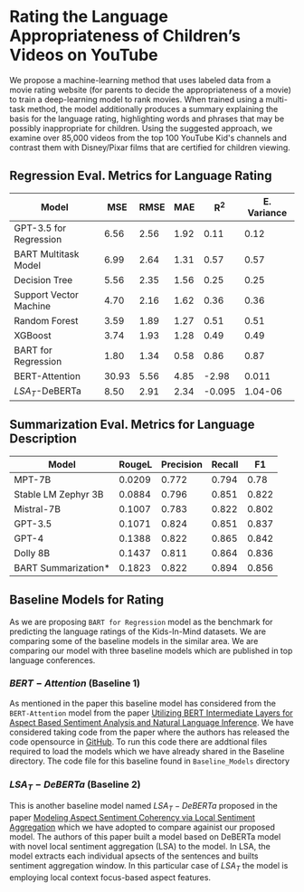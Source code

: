 # Rating the Language Appropriateness of Children’s Videos on YouTube
We propose a machine-learning method that uses labeled data from a movie rating website (for parents to decide the appropriateness of a movie) to train a deep-learning model to rank movies. When trained using a multi-task method, the model additionally produces a summary explaining the basis for the language rating, highlighting words and phrases that may be possibly inappropriate for children. Using the suggested approach, we examine over 85,000 videos from the top 100 YouTube Kid's channels and contrast them with Disney/Pixar films that are certified for children viewing.  
## Regression Eval. Metrics for Language Rating 
| Model | MSE | RMSE | MAE | R<sup>2</sup> | E. Variance|
|----------|----------|----------|----------|----------|----------|
| GPT-3.5 for Regression | 6.56 | 2.56 | 1.92 | 0.11 | 0.12 |
| BART Multitask Model    | 6.99    | 2.64    | 1.31    | 0.57    | 0.57    |
| Decision Tree    | 5.56    | 2.35    | 1.56    | 0.25    | 0.25    |
| Support Vector Machine    | 4.70    | 2.16    | 1.62    | 0.36   | 0.36    |
| Random Forest    | 3.59    | 1.89    | 1.27    | 0.51    | 0.51   |
| XGBoost   | 3.74    | 1.93   | 1.28   | 0.49    | 0.49    |
| BART for Regression    | 1.80   | 1.34    | 0.58    | 0.86    | 0.87   |
| BERT-Attention | 30.93 | 5.56 | 4.85 | -2.98 | 0.011 |
| $LSA_T$-DeBERTa | 8.50 | 2.91 | 2.34 | -0.095 | 1.04-06 |


## Summarization Eval. Metrics for Language Description
| Model             | RougeL | Precision | Recall | F1    |
|-------------------|--------|-----------|--------|-------|
| MPT-7B            | 0.0209 | 0.772     | 0.794  | 0.78  |
|Stable LM Zephyr 3B| 0.0884 | 0.796     | 0.851  | 0.822 |
| Mistral-7B        | 0.1007 | 0.783     | 0.822  | 0.802 |
| GPT-3.5           | 0.1071 | 0.824     | 0.851  | 0.837 |
| GPT-4             | 0.1388 | 0.822     | 0.865  | 0.842 |
| Dolly 8B          | 0.1437 | 0.811     | 0.864  | 0.836 |
| BART Summarization*| 0.1823 | 0.822 | 0.894 | 0.856 |




## Baseline Models for Rating

As we are proposing `BART for Regression` model as the benchmark for predicting the language ratings of the Kids-In-Mind datasets. We are comparing some of the baseline models in the similar area. We are comparing our model with three baseline models which are published in top language conferences.

### $BERT-Attention$ (Baseline 1)
As mentioned in the paper this baseline model has considered from the `BERT-Attention` model from the paper [Utilizing BERT Intermediate Layers for Aspect Based Sentiment Analysis and Natural Language Inference](https://arxiv.org/abs/2002.04815). We have considered taking code from the paper where the authors has released the code opensource in [GitHub](https://github.com/avinashsai/BERT-Aspect). To run this code there are addtional files required to load the models which we have already shared in the Baseline directory. The code file for this baseline found in `Baseline_Models` directory

### $LSA_{T}-DeBERTa$ (Baseline 2)
This is another baseline model named $LSA_{T}-DeBERTa$ proposed in the paper [Modeling Aspect Sentiment Coherency via Local Sentiment Aggregation](https://aclanthology.org/2024.findings-eacl.13.pdf) which we have adopted to compare againist our proposed model. The authors of this paper built a model based on DeBERTa model with novel local sentiment aggregation (LSA) to the model. In LSA, the model extracts each individual apsects of the sentences and builts sentiment aggregation window. In this particular case of $LSA_T$ the model is employing local context focus-based aspect features.

